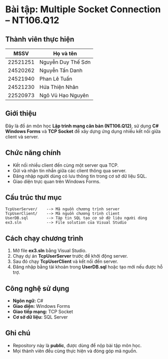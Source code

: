 # Bài tập: Multiple Socket Connection – NT106.Q12
## Thành viên thực hiện

| MSSV     | Họ và tên          |
| -------- | ------------------ |
| 22521251 | Nguyễn Duy Thế Sơn |
| 24520262 | Nguyễn Tấn Danh    |
| 24521940 | Phan Lê Tuấn       |
| 24521230 | Hứa Thiện Nhân     |
| 22520973 | Ngô Vũ Hạo Nguyên  |

## Giới thiệu

Đây là đồ án môn học **Lập trình mạng căn bản (NT106.Q12)**, sử dụng **C# Windows Forms** và **TCP Socket** để xây dựng ứng dụng nhiều kết nối giữa client và server.

## Chức năng chính

* Kết nối nhiều client đến cùng một server qua TCP.
* Gửi và nhận tin nhắn giữa các client thông qua server.
* Đăng nhập người dùng có lưu thông tin trong cơ sở dữ liệu SQL.
* Giao diện trực quan trên Windows Forms.

## Cấu trúc thư mục

```
TcpUserServer/    --> Mã nguồn chương trình server
TcpUserClient/    --> Mã nguồn chương trình client
UserDB.sql        --> Tập tin SQL tạo cơ sở dữ liệu người dùng
ex3.sln           --> File solution của Visual Studio
```

## Cách chạy chương trình

1. Mở file **ex3.sln** bằng Visual Studio.
2. Chạy dự án **TcpUserServer** trước để khởi động server.
3. Sau đó chạy **TcpUserClient** và kết nối đến server.
4. Đăng nhập bằng tài khoản trong **UserDB.sql** hoặc tạo mới nếu được hỗ trợ.

## Công nghệ sử dụng

* **Ngôn ngữ:** C#
* **Giao diện:** Windows Forms
* **Giao tiếp mạng:** TCP Socket
* **Cơ sở dữ liệu:** SQL Server

## Ghi chú

* Repository này là **public**, được dùng để nộp bài tập môn học.
* Mọi thành viên đều cùng thực hiện và đóng góp mã nguồn.
